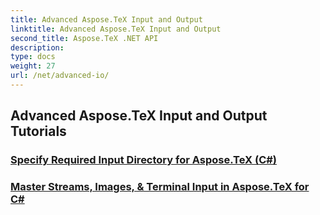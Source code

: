 ```yaml
---
title: Advanced Aspose.TeX Input and Output
linktitle: Advanced Aspose.TeX Input and Output
second_title: Aspose.TeX .NET API
description: 
type: docs
weight: 27
url: /net/advanced-io/
---
```


## Advanced Aspose.TeX Input and Output Tutorials
### [Specify Required Input Directory for Aspose.TeX (C#)](./required-input-directory-csharp/)
### [Master Streams, Images, & Terminal Input in Aspose.TeX for C#](./stream-input-image-output-terminal-input-csharp/)